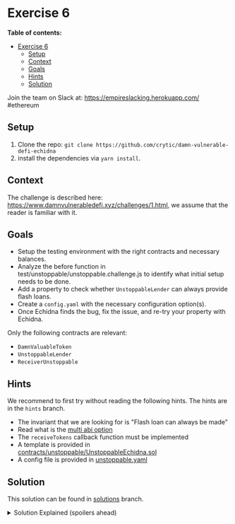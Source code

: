 # Exercise 6

**Table of contents:**

- [Exercise 6](#exercise-6)
  - [Setup](#setup)
  - [Context](#context)
  - [Goals](#goals)
  - [Hints](#hints)
  - [Solution](#solution)

Join the team on Slack at: https://empireslacking.herokuapp.com/ #ethereum

## Setup
1. Clone the repo: `git clone https://github.com/crytic/damn-vulnerable-defi-echidna`
2. install the dependencies via `yarn install`.

## Context

The challenge is described here: https://www.damnvulnerabledefi.xyz/challenges/1.html, we assume that the reader is familiar with it.

## Goals

- Setup the testing environment with the right contracts and necessary balances.
- Analyze the before function in test/unstoppable/unstoppable.challenge.js to identify what initial setup needs to be done.
- Add a property to check whether `UnstoppableLender` can always provide flash loans.
- Create a `config.yaml` with the necessary configuration option(s).
- Once Echidna finds the bug, fix the issue, and re-try your property with Echidna.

Only the following contracts are relevant:
  - `DamnValuableToken`
  - `UnstoppableLender`
  - `ReceiverUnstoppable`

## Hints

We recommend to first try without reading the following hints. The hints are in the `hints` branch.

- The invariant that we are looking for is "Flash loan can always be made"
- Read what is the [multi abi option](https://github.com/crytic/building-secure-contracts/blob/master/program-analysis/echidna/common-testing-approaches.md#external-testing)
- The `receiveTokens` callback function must be implemented
- A template is provided in [contracts/unstoppable/UnstoppableEchidna.sol](https://github.com/crytic/damn-vulnerable-defi-echidna/blob/hints/contracts/unstoppable/UnstoppableEchidna.sol)
- A config file is provided in [unstoppable.yaml](https://github.com/crytic/damn-vulnerable-defi-echidna/blob/hints/unstoppable.yaml)



## Solution

This solution can be found in [solutions](https://github.com/crytic/damn-vulnerable-defi-echidna/blob/hints/contracts/unstoppable/UnstoppableEchidna.sol) branch.

[ctf]: https://www.damnvulnerabledefi.xyz/

<details>
<summary>Solution Explained (spoilers ahead)</summary>


Note: Please make sure that you have placed `solution.sol` (or `UnstoppableEchidna.sol`) in `contracts/unstoppable`. 

The goal of the unstoppable challenge is to realize that `UnstoppableLender` has two modes of tracking its balance: `poolBalance` and `damnValuableToken.balanceOf(address(this))`.

`poolBalance` is added to when someone calls `depositTokens()`.

However, a user can call `damnValuableToken.transfer()` directly and increase the `balanceOf(address(this))` without increasing `poolBalance`.

Now, the two balance trackers are out-of-sync.

When Echidna calls `pool.flashLoan(10)`, the assertion `assert(poolBalance == balanceBefore)` in `UnstoppableLender` will break and the pool can no longer provide flash loans.

See example output below from Echidna:

```bash
$ echidna-test . --contract UnstoppableEchidna --config contracts/unstoppable/config.yaml

...

echidna_testFlashLoan: failed!💥  
  Call sequence:
    transfer(0x62d69f6867a0a084c6d313943dc22023bc263691,1296000)

...
```
</details>
